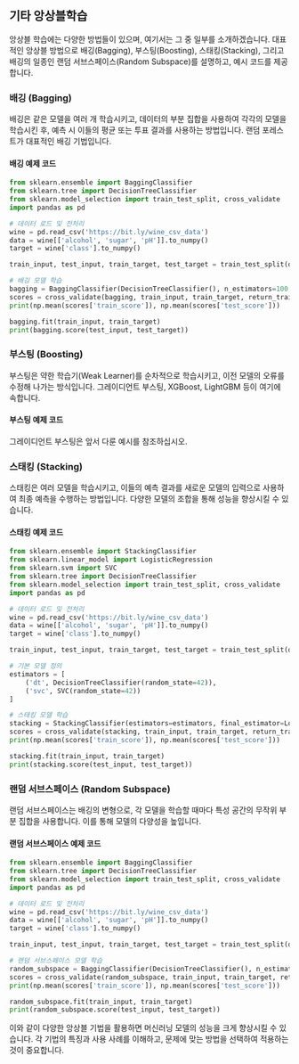 ## 기타 앙상블학습

앙상블 학습에는 다양한 방법들이 있으며, 여기서는 그 중 일부를 소개하겠습니다. 대표적인 앙상블 방법으로 배깅(Bagging), 부스팅(Boosting), 스태킹(Stacking), 그리고 배깅의 일종인 랜덤 서브스페이스(Random Subspace)를 설명하고, 예시 코드를 제공합니다.

### 배깅 (Bagging)

배깅은 같은 모델을 여러 개 학습시키고, 데이터의 부분 집합을 사용하여 각각의 모델을 학습시킨 후, 예측 시 이들의 평균 또는 투표 결과를 사용하는 방법입니다. 랜덤 포레스트가 대표적인 배깅 기법입니다.

#### 배깅 예제 코드

```python
from sklearn.ensemble import BaggingClassifier
from sklearn.tree import DecisionTreeClassifier
from sklearn.model_selection import train_test_split, cross_validate
import pandas as pd

# 데이터 로드 및 전처리
wine = pd.read_csv('https://bit.ly/wine_csv_data')
data = wine[['alcohol', 'sugar', 'pH']].to_numpy()
target = wine['class'].to_numpy()

train_input, test_input, train_target, test_target = train_test_split(data, target, test_size=0.2, random_state=42)

# 배깅 모델 학습
bagging = BaggingClassifier(DecisionTreeClassifier(), n_estimators=100, random_state=42)
scores = cross_validate(bagging, train_input, train_target, return_train_score=True, n_jobs=-1)
print(np.mean(scores['train_score']), np.mean(scores['test_score']))

bagging.fit(train_input, train_target)
print(bagging.score(test_input, test_target))
```

### 부스팅 (Boosting)

부스팅은 약한 학습기(Weak Learner)를 순차적으로 학습시키고, 이전 모델의 오류를 수정해 나가는 방식입니다. 그레이디언트 부스팅, XGBoost, LightGBM 등이 여기에 속합니다.

#### 부스팅 예제 코드

그레이디언트 부스팅은 앞서 다룬 예시를 참조하십시오.

### 스태킹 (Stacking)

스태킹은 여러 모델을 학습시키고, 이들의 예측 결과를 새로운 모델의 입력으로 사용하여 최종 예측을 수행하는 방법입니다. 다양한 모델의 조합을 통해 성능을 향상시킬 수 있습니다.

#### 스태킹 예제 코드

```python
from sklearn.ensemble import StackingClassifier
from sklearn.linear_model import LogisticRegression
from sklearn.svm import SVC
from sklearn.tree import DecisionTreeClassifier
from sklearn.model_selection import train_test_split, cross_validate
import pandas as pd

# 데이터 로드 및 전처리
wine = pd.read_csv('https://bit.ly/wine_csv_data')
data = wine[['alcohol', 'sugar', 'pH']].to_numpy()
target = wine['class'].to_numpy()

train_input, test_input, train_target, test_target = train_test_split(data, target, test_size=0.2, random_state=42)

# 기본 모델 정의
estimators = [
    ('dt', DecisionTreeClassifier(random_state=42)),
    ('svc', SVC(random_state=42))
]

# 스태킹 모델 학습
stacking = StackingClassifier(estimators=estimators, final_estimator=LogisticRegression())
scores = cross_validate(stacking, train_input, train_target, return_train_score=True, n_jobs=-1)
print(np.mean(scores['train_score']), np.mean(scores['test_score']))

stacking.fit(train_input, train_target)
print(stacking.score(test_input, test_target))
```

### 랜덤 서브스페이스 (Random Subspace)

랜덤 서브스페이스는 배깅의 변형으로, 각 모델을 학습할 때마다 특성 공간의 무작위 부분 집합을 사용합니다. 이를 통해 모델의 다양성을 높입니다.

#### 랜덤 서브스페이스 예제 코드

```python
from sklearn.ensemble import BaggingClassifier
from sklearn.tree import DecisionTreeClassifier
from sklearn.model_selection import train_test_split, cross_validate
import pandas as pd

# 데이터 로드 및 전처리
wine = pd.read_csv('https://bit.ly/wine_csv_data')
data = wine[['alcohol', 'sugar', 'pH']].to_numpy()
target = wine['class'].to_numpy()

train_input, test_input, train_target, test_target = train_test_split(data, target, test_size=0.2, random_state=42)

# 랜덤 서브스페이스 모델 학습
random_subspace = BaggingClassifier(DecisionTreeClassifier(), n_estimators=100, max_features=2, random_state=42)
scores = cross_validate(random_subspace, train_input, train_target, return_train_score=True, n_jobs=-1)
print(np.mean(scores['train_score']), np.mean(scores['test_score']))

random_subspace.fit(train_input, train_target)
print(random_subspace.score(test_input, test_target))
```

이와 같이 다양한 앙상블 기법을 활용하면 머신러닝 모델의 성능을 크게 향상시킬 수 있습니다. 각 기법의 특징과 사용 사례를 이해하고, 문제에 맞는 방법을 선택하여 적용하는 것이 중요합니다.